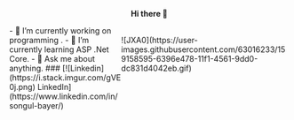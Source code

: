<p align="center">
<strong> Hi there 👋 </strong>
</p>

<div style="float:left;width:40%;">
- 🔭 I’m currently working on programming   .                                                                                               
- 🌱 I’m currently learning ASP .Net Core.                                                                  
- 💬 Ask me about anything.    
### [![Linkedin](https://i.stack.imgur.com/gVE0j.png) LinkedIn](https://www.linkedin.com/in/songul-bayer/)
</div>
&nbsp;
<div style="float:right;width:60%;">
![JXA0](https://user-images.githubusercontent.com/63016233/159158595-6396e478-11f1-4561-9dd0-dc831d4042eb.gif)    
</div>
<div style="clear:both;"></div>
 


                                                        



